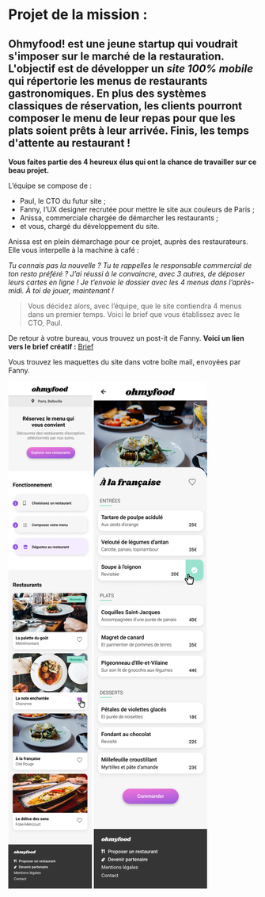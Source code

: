 # Projet de la mission :

## **Ohmyfood!** est une jeune startup qui voudrait s'imposer sur le marché de la restauration. L'objectif est de développer un *site 100% mobile* qui répertorie les menus de restaurants gastronomiques. En plus des systèmes classiques de réservation, les clients pourront composer le menu de leur repas pour que les plats soient prêts à leur arrivée. Finis, les temps d'attente au restaurant !

**Vous faites partie des 4 heureux élus qui ont la chance de travailler sur ce beau projet.**

L’équipe se compose de :

* Paul, le CTO du futur site ;
* Fanny, l’UX designer recrutée pour mettre le site aux couleurs de Paris ;
* Anissa, commerciale chargée de démarcher les restaurants ;
* et vous, chargé du développement du site.
 
Anissa est en plein démarchage pour ce projet, auprès des restaurateurs. Elle vous interpelle à la machine à café :

*Tu connais pas la nouvelle ? Tu te rappelles le responsable commercial de ton resto préféré ? J’ai réussi à le convaincre, avec 3 autres, de déposer leurs cartes en ligne ! Je t’envoie le dossier avec les 4 menus dans l’après-midi. À toi de jouer, maintenant !*

>Vous décidez alors, avec l’équipe, que le site contiendra 4 menus dans un premier temps. Voici le brief que vous établissez avec le CTO, Paul.

De retour à votre bureau, vous trouvez un post-it de Fanny.
**Voici un lien vers le brief créatif :** 
[Brief](src/brief.pdf)

Vous trouvez les maquettes du site dans votre boîte mail, envoyées par Fanny.

![Maquette accueil fanny](src/maquettes/Accueil.png)
![Maquette menu fanny](src/maquettes/Menu.png)


